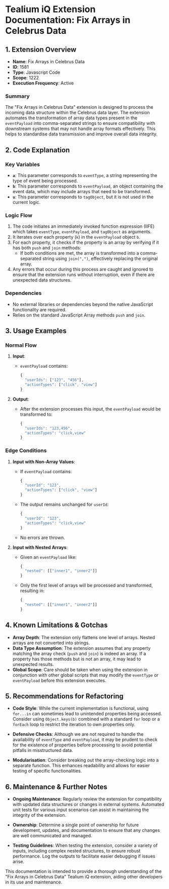 # Tealium iQ Extension Documentation: Fix Arrays in Celebrus Data

## 1. Extension Overview

- **Name**: Fix Arrays in Celebrus Data
- **ID**: 1581
- **Type**: Javascript Code
- **Scope**: 1222
- **Execution Frequency**: Active

### Summary
The "Fix Arrays in Celebrus Data" extension is designed to process the incoming data structure within the Celebrus data layer. The extension automates the transformation of array data types present in the `eventPayload` into comma-separated strings to ensure compatibility with downstream systems that may not handle array formats effectively. This helps to standardise data transmission and improve overall data integrity.

## 2. Code Explanation

### Key Variables
- **`a`**: This parameter corresponds to `eventType`, a string representing the type of event being processed.
- **`b`**: This parameter corresponds to `eventPayload`, an object containing the event data, which may include arrays that need to be transformed.
- **`u`**: This parameter corresponds to `tagObject`, but it is not used in the current logic.

### Logic Flow
1. The code initiates an immediately invoked function expression (IIFE) which takes `eventType`, `eventPayload`, and `tagObject` as arguments.
2. It iterates over each property (`k`) in the `eventPayload` object `b`. 
3. For each property, it checks if the property is an array by verifying if it has both `push` and `join` methods:
   - If both conditions are met, the array is transformed into a comma-separated string using `join(",")`, effectively replacing the original array.
4. Any errors that occur during this process are caught and ignored to ensure that the extension runs without interruption, even if there are unexpected data structures.

### Dependencies
- No external libraries or dependencies beyond the native JavaScript functionality are required.
- Relies on the standard JavaScript Array methods `push` and `join`.

## 3. Usage Examples

### Normal Flow
1. **Input**:
   - `eventPayload` contains:
     ```javascript
     {
       "userIds": ["123", "456"],
       "actionTypes": ["click", "view"]
     }
     ```

2. **Output**:
   - After the extension processes this input, the `eventPayload` would be transformed to:
     ```javascript
     {
       "userIds": "123,456",
       "actionTypes": "click,view"
     }
     ```

### Edge Conditions
1. **Input with Non-Array Values**:
   - If `eventPayload` contains:
     ```javascript
     {
       "userId": "123",
       "actionTypes": ["click", "view"]
     }
     ```
   - The output remains unchanged for `userId`:
     ```javascript
     {
       "userId": "123",
       "actionTypes": "click,view"
     }
     ```
   - No errors are thrown.

2. **Input with Nested Arrays**:
   - Given an `eventPayload` like:
     ```javascript
     {
       "nested": [["inner1", "inner2"]]
     }
     ```
   - Only the first level of arrays will be processed and transformed, resulting in:
     ```javascript
     {
       "nested": [["inner1", "inner2"]]
     }
     ```

## 4. Known Limitations & Gotchas

- **Array Depth**: The extension only flattens one level of arrays. Nested arrays are not converted into strings.
- **Data Type Assumption**: The extension assumes that any property matching the array check (`push` and `join`) is indeed an array. If a property has those methods but is not an array, it may lead to unexpected results.
- **Global Scope**: Care should be taken when using the extension in conjunction with other global scripts that may modify the `eventType` or `eventPayload` before this extension executes.

## 5. Recommendations for Refactoring

- **Code Style**: While the current implementation is functional, using `for...in` can sometimes lead to unintended properties being accessed. Consider using `Object.keys(b)` combined with a standard `for` loop or a `forEach` loop to restrict the iteration to own properties only.
  
- **Defensive Checks**: Although we are not required to handle the availability of `eventType` and `eventPayload`, it may be prudent to check for the existence of properties before processing to avoid potential pitfalls in misstructured data.

- **Modularisation**: Consider breaking out the array-checking logic into a separate function. This enhances readability and allows for easier testing of specific functionalities.

## 6. Maintenance & Further Notes

- **Ongoing Maintenance**: Regularly review the extension for compatibility with updated data structures or changes in external systems. Automated unit tests for various input scenarios can assist in maintaining the integrity of the extension.
  
- **Ownership**: Determine a single point of ownership for future development, updates, and documentation to ensure that any changes are well communicated and managed.

- **Testing Guidelines**: When testing the extension, consider a variety of inputs, including complex nested structures, to ensure robust performance. Log the outputs to facilitate easier debugging if issues arise.

This documentation is intended to provide a thorough understanding of the "Fix Arrays in Celebrus Data" Tealium iQ extension, aiding other developers in its use and maintenance.